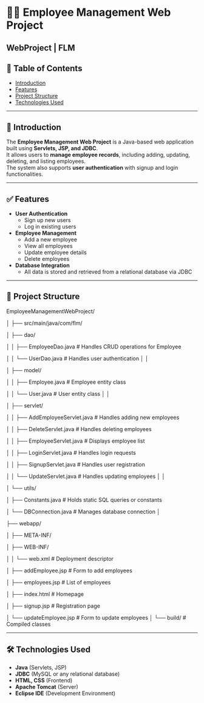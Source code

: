 # 👨‍💼 Employee Management Web Project

## WebProject | FLM

## 📌 Table of Contents
- [Introduction](#introduction)
- [Features](#features)
- [Project Structure](#project-structure)
- [Technologies Used](#technologies-used)

---

## 📖 Introduction
The **Employee Management Web Project** is a Java-based web application built using **Servlets, JSP, and JDBC**.  
It allows users to **manage employee records**, including adding, updating, deleting, and listing employees.  
The system also supports **user authentication** with signup and login functionalities.

---

## ✅ Features
- **User Authentication**
  - Sign up new users
  - Log in existing users
- **Employee Management**
  - Add a new employee
  - View all employees
  - Update employee details
  - Delete employees
- **Database Integration**
  - All data is stored and retrieved from a relational database via JDBC

---

## 📂 Project Structure

EmployeeManagementWebProject/

│
├── src/main/java/com/flm/

│ ├── dao/

│ │ ├── EmployeeDao.java # Handles CRUD operations for Employee

│ │ └── UserDao.java # Handles user authentication
│ │

│ ├── model/

│ │ ├── Employee.java # Employee entity class

│ │ └── User.java # User entity class
│ │

│ ├── servlet/

│ │ ├── AddEmployeeServlet.java # Handles adding new employees

│ │ ├── DeleteServlet.java # Handles deleting employees

│ │ ├── EmployeeServlet.java # Displays employee list

│ │ ├── LoginServlet.java # Handles login requests

│ │ ├── SignupServlet.java # Handles user registration

│ │ └── UpdateServlet.java # Handles updating employees
│ │

│ └── utils/

│ ├── Constants.java # Holds static SQL queries or constants

│ └── DBConnection.java # Manages database connection
│

├── webapp/

│ ├── META-INF/

│ ├── WEB-INF/

│ │ └── web.xml # Deployment descriptor

│ ├── addEmployee.jsp # Form to add employees

│ ├── employees.jsp # List of employees

│ ├── index.html # Homepage

│ ├── signup.jsp # Registration page

│ └── updateEmployee.jsp # Form to update employees
│
└── build/ # Compiled classes

---

## 🛠 Technologies Used
- **Java** (Servlets, JSP)
- **JDBC** (MySQL or any relational database)
- **HTML, CSS** (Frontend)
- **Apache Tomcat** (Server)
- **Eclipse IDE** (Development Environment)
